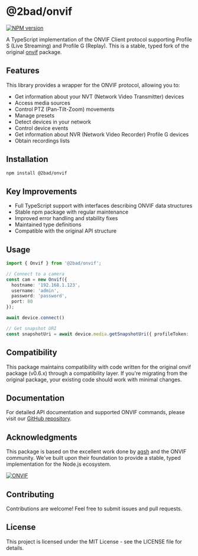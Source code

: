 # @2bad/onvif

[![NPM version](https://img.shields.io/npm/v/@2bad/onvif.svg)](https://www.npmjs.com/package/@2bad/onvif)

A TypeScript implementation of the ONVIF Client protocol supporting Profile S (Live Streaming) and Profile G (Replay). This is a stable, typed fork of the original [onvif](https://github.com/agsh/onvif) package.

## Features

This library provides a wrapper for the ONVIF protocol, allowing you to:
- Get information about your NVT (Network Video Transmitter) devices
- Access media sources
- Control PTZ (Pan-Tilt-Zoom) movements
- Manage presets
- Detect devices in your network
- Control device events
- Get information about NVR (Network Video Recorder) Profile G devices
- Obtain recordings lists

## Installation

```bash
npm install @2bad/onvif
```

## Key Improvements

- Full TypeScript support with interfaces describing ONVIF data structures
- Stable npm package with regular maintenance
- Improved error handling and stability fixes
- Maintained type definitions
- Compatible with the original API structure

## Usage

```typescript
import { Onvif } from '@2bad/onvif';

// Connect to a camera
const cam = new Onvif({
  hostname: '192.168.1.123',
  username: 'admin',
  password: 'password',
  port: 80
});

await device.connect()

// Get snapshot URI
const snapshotUri = await device.media.getSnapshotUri({ profileToken: 'profile1' })
```

## Compatibility

This package maintains compatibility with code written for the original onvif package (v0.6.x) through a compatibility layer. If you're migrating from the original package, your existing code should work with minimal changes.

## Documentation

For detailed API documentation and supported ONVIF commands, please visit our [GitHub repository](https://github.com/2bad/onvif).

## Acknowledgments

This package is based on the excellent work done by [agsh](https://github.com/agsh/onvif) and the ONVIF community. We've built upon their foundation to provide a stable, typed implementation for the Node.js ecosystem.

[![ONVIF](https://www.onvif.org/wp-content/themes/onvif-public/images/logo.png)](http://onvif.org)

## Contributing

Contributions are welcome! Feel free to submit issues and pull requests.

## License

This project is licensed under the MIT License - see the LICENSE file for details.
